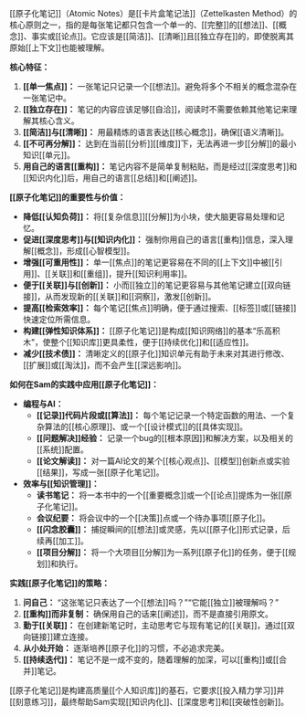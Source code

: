 [[原子化笔记]]（Atomic Notes）是[[卡片盒笔记法]]（Zettelkasten Method）的核心原则之一，指的是每张笔记都只包含一个单一的、[[完整]]的[[想法]]、[[概念]]、事实或[[论点]]。它应该是[[简洁]]、[[清晰]]且[[独立存在]]的，即使脱离其原始[[上下文]]也能被理解。

**核心特征：**

1.  **[[单一焦点]]：** 一张笔记只记录一个[[想法]]。避免将多个不相关的概念混杂在一张笔记中。
2.  **[[独立存在]]：** 笔记的内容应该足够[[自洽]]，阅读时不需要依赖其他笔记来理解其核心含义。
3.  **[[简洁]]与[[清晰]]：** 用最精炼的语言表达[[核心概念]]，确保[[语义清晰]]。
4.  **[[不可再分解]]：** 达到在当前[[分析]][[维度]]下，无法再进一步[[分解]]的最小知识[[单元]]。
5.  **用自己的语言[[重构]]：** 笔记内容不是简单复制粘贴，而是经过[[深度思考]]和[[知识内化]]后，用自己的语言[[总结]]和[[阐述]]。

**[[原子化笔记]]的重要性与价值：**

*   **降低[[认知负荷]]：** 将[[复杂信息]][[分解]]为小块，使大脑更容易处理和记忆。
*   **促进[[深度思考]]与[[知识内化]]：** 强制你用自己的语言[[重构]]信息，深入理解[[概念]]，形成[[心智模型]]。
*   **增强[[可重用性]]：** 单一[[焦点]]的笔记更容易在不同的[[上下文]]中被[[引用]]、[[关联]]和[[重组]]，提升[[知识利用率]]。
*   **便于[[关联]]与[[创新]]：** 小而[[独立]]的笔记更容易与其他笔记建立[[双向链接]]，从而发现新的[[关联]]和[[洞察]]，激发[[创新]]。
*   **提高[[检索效率]]：** 每个笔记[[焦点]]明确，便于通过搜索、[[标签]]或[[链接]]快速定位所需信息。
*   **构建[[弹性知识体系]]：** [[原子化笔记]]是构成[[知识网络]]的基本“乐高积木”，使整个[[知识库]]更具柔性，便于[[持续优化]]和[[适应性]]。
*   **减少[[技术债]]：** 清晰定义的[[原子化]]知识单元有助于未来对其进行修改、[[扩展]]或[[淘汰]]，而不会产生[[深远影响]]。

**如何在Sam的实践中应用[[原子化笔记]]：**

*   **编程与AI：**
    *   **[[记录]]代码片段或[[算法]]：** 每个笔记记录一个特定函数的用法、一个复杂算法的[[核心原理]]、或一个[[设计模式]]的[[具体实现]]。
    *   **[[问题解决]]经验：** 记录一个bug的[[根本原因]]和解决方案，以及相关的[[系统]]配置。
    *   **[[论文解读]]：** 对一篇AI论文的某个[[核心观点]]、[[模型]]创新点或实验[[结果]]，写成一张[[原子化笔记]]。
*   **效率与[[知识管理]]：**
    *   **读书笔记：** 将一本书中的一个[[重要概念]]或一个[[论点]]提炼为一张[[原子化笔记]]。
    *   **会议纪要：** 将会议中的一个[[决策]]点或一个待办事项[[原子化]]。
    *   **[[闪念胶囊]]：** 捕捉瞬间的[[想法]]或灵感，先以[[原子化]]形式记录，后续再[[加工]]。
    *   **[[项目分解]]：** 将一个大项目[[分解]]为一系列[[原子化]]的任务，便于[[规划]]和执行。

**实践[[原子化笔记]]的策略：**

1.  **问自己：** “这张笔记只表达了一个[[想法]]吗？”“它能[[独立]]被理解吗？”
2.  **[[重构]]而非复制：** 确保用自己的话来[[阐述]]，而不是直接引用原文。
3.  **勤于[[关联]]：** 在创建新笔记时，主动思考它与现有笔记的[[关联]]，通过[[双向链接]]建立连接。
4.  **从小处开始：** 逐渐培养[[原子化]]的习惯，不必追求完美。
5.  **[[持续迭代]]：** 笔记不是一成不变的，随着理解的加深，可以[[重构]]或[[合并]]笔记。

[[原子化笔记]]是构建高质量[[个人知识库]]的基石，它要求[[投入精力学习]]并[[刻意练习]]，最终帮助Sam实现[[知识内化]]、[[深度思考]]和[[突破性创新]]。